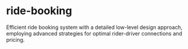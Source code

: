 # ride-booking
Efficient ride booking system with a detailed low-level design approach, employing advanced strategies for optimal rider-driver connections and pricing.
